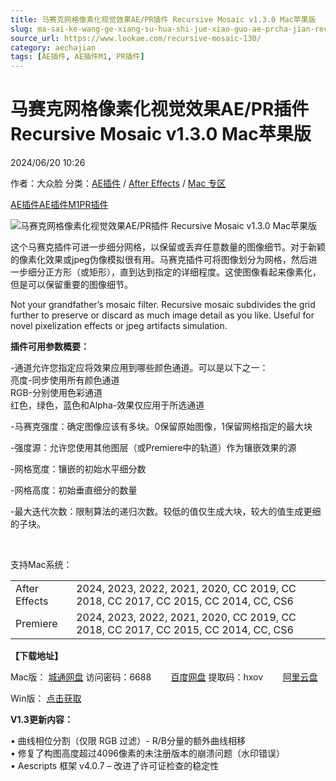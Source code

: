 ```yaml
---
title: 马赛克网格像素化视觉效果AE/PR插件 Recursive Mosaic v1.3.0 Mac苹果版
slug: ma-sai-ke-wang-ge-xiang-su-hua-shi-jue-xiao-guo-ae-prcha-jian-recursive-mosaic-v1-3-0-macping-guo-ban
source_url: https://www.lookae.com/recursive-mosaic-130/
category: aechajian
tags: [AE插件, AE插件M1, PR插件]
---
```

# 马赛克网格像素化视觉效果AE/PR插件 Recursive Mosaic v1.3.0 Mac苹果版

2024/06/20 10:26

作者：大众脸
分类：[AE插件](https://www.lookae.com/after-effects/aechajian/) / [After Effects](https://www.lookae.com/after-effects/) / [Mac 专区](https://www.lookae.com/mac-osx/)

[AE插件](https://www.lookae.com/tag/ae%e6%8f%92%e4%bb%b6/)[AE插件M1](https://www.lookae.com/tag/aem1/)[PR插件](https://www.lookae.com/tag/pr%e6%8f%92%e4%bb%b6/)

![马赛克网格像素化视觉效果AE/PR插件 Recursive Mosaic v1.3.0 Mac苹果版](https://www.lookae.com/wp-content/uploads/2020/07/Recursive-Mosaic.jpg "马赛克网格像素化视觉效果AE/PR插件 Recursive Mosaic v1.3.0 Mac苹果版-LookAE.com")

这个马赛克插件可进一步细分网格，以保留或丢弃任意数量的图像细节。对于新颖的像素化效果或jpeg伪像模拟很有用。马赛克插件可将图像划分为网格，然后进一步细分正方形（或矩形），直到达到指定的详细程度。这使图像看起来像素化，但是可以保留重要的图像细节。

Not your grandfather’s mosaic filter. Recursive mosaic subdivides the grid further to preserve or discard as much image detail as you like. Useful for novel pixelization effects or jpeg artifacts simulation.

**插件可用参数概要：**

-通道允许您指定应将效果应用到哪些颜色通道。可以是以下之一：  
亮度-同步使用所有颜色通道  
RGB-分别使用色彩通道  
红色，绿色，蓝色和Alpha-效果仅应用于所选通道

-马赛克强度：确定图像应该有多块。0保留原始图像，1保留网格指定的最大块

-强度源：允许您使用其他图层（或Premiere中的轨道）作为镶嵌效果的源

-网格宽度：镶嵌的初始水平细分数

-网格高度：初始垂直细分的数量

-最大迭代次数：限制算法的递归次数。较低的值仅生成大块，较大的值生成更细的子块。

﻿

支持Mac系统：

|  |  |
| --- | --- |
| After Effects | 2024, 2023, 2022, 2021, 2020, CC 2019, CC 2018, CC 2017, CC 2015, CC 2014, CC, CS6 |
| Premiere | 2024, 2023, 2022, 2021, 2020, CC 2019, CC 2018, CC 2017, CC 2015, CC 2014, CC, CS6 |

**【下载地址】**

Mac版： [城通网盘](https://url70.ctfile.com/f/2827370-1312170586-46fe6b?p=4431) 访问密码：6688        [百度网盘](https://pan.baidu.com/s/1XeBNn7vmGrRcUYfCwzfGnQ?pwd=hxov) 提取码：hxov        [阿里云盘](https://www.alipan.com/s/PmtQvEUHDUQ)

Win版： [点击获取](https://www.lookae.com/mosaic-12/)

**V1.3更新内容：**

• 曲线相位分割（仅限 RGB 过滤）- R/B分量的额外曲线相移  
• 修复了构图高度超过4096像素的未注册版本的崩溃问题（水印错误）  
• Aescripts 框架 v4.0.7 – 改进了许可证检查的稳定性
